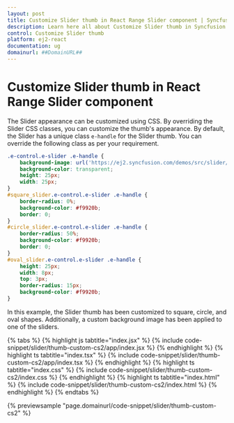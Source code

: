 ```yaml
---
layout: post
title: Customize Slider thumb in React Range Slider component | Syncfusion
description: Learn here all about Customize Slider thumb in Syncfusion React Range Slider component of Syncfusion Essential JS 2 and more.
control: Customize Slider thumb 
platform: ej2-react
documentation: ug
domainurl: ##DomainURL##
---
```


# Customize Slider thumb in React Range Slider component

The Slider appearance can be customized using CSS. By overriding the Slider CSS classes, you can customize the thumb's appearance. By default, the Slider has a unique class `e-handle` for the Slider thumb. You can override the following class as per your requirement.

```css
.e-control.e-slider .e-handle {
    background-image: url('https://ej2.syncfusion.com/demos/src/slider/images/thumb.png');
    background-color: transparent;
    height: 25px;
    width: 25px;
}
#square_slider.e-control.e-slider .e-handle {
    border-radius: 0%;
    background-color: #f9920b;
    border: 0;
}
#circle_slider.e-control.e-slider .e-handle {
    border-radius: 50%;
    background-color: #f9920b;
    border: 0;
}
#oval_slider.e-control.e-slider .e-handle {
    height: 25px;
    width: 8px;
    top: 3px;
    border-radius: 15px;
    background-color: #f9920b;
}
```

In this example, the Slider thumb has been customized to square, circle, and oval shapes. Additionally, a custom background image has been applied to one of the sliders.

{% tabs %}
{% highlight js tabtitle="index.jsx" %}
{% include code-snippet/slider/thumb-custom-cs2/app/index.jsx %}
{% endhighlight %}
{% highlight ts tabtitle="index.tsx" %}
{% include code-snippet/slider/thumb-custom-cs2/app/index.tsx %}
{% endhighlight %}
{% highlight ts tabtitle="index.css" %}
{% include code-snippet/slider/thumb-custom-cs2/index.css %}
{% endhighlight %}
{% highlight ts tabtitle="index.html" %}
{% include code-snippet/slider/thumb-custom-cs2/index.html %}
{% endhighlight %}
{% endtabs %}

 {% previewsample "page.domainurl/code-snippet/slider/thumb-custom-cs2" %}
